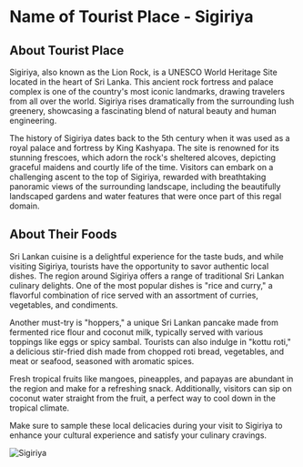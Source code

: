 # Name of Tourist Place - Sigiriya

## About Tourist Place
Sigiriya, also known as the Lion Rock, is a UNESCO World Heritage Site located in the heart of Sri Lanka. This ancient rock fortress and palace complex is one of the country's most iconic landmarks, drawing travelers from all over the world. Sigiriya rises dramatically from the surrounding lush greenery, showcasing a fascinating blend of natural beauty and human engineering.

The history of Sigiriya dates back to the 5th century when it was used as a royal palace and fortress by King Kashyapa. The site is renowned for its stunning frescoes, which adorn the rock's sheltered alcoves, depicting graceful maidens and courtly life of the time. Visitors can embark on a challenging ascent to the top of Sigiriya, rewarded with breathtaking panoramic views of the surrounding landscape, including the beautifully landscaped gardens and water features that were once part of this regal domain.

## About Their Foods
Sri Lankan cuisine is a delightful experience for the taste buds, and while visiting Sigiriya, tourists have the opportunity to savor authentic local dishes. The region around Sigiriya offers a range of traditional Sri Lankan culinary delights. One of the most popular dishes is "rice and curry," a flavorful combination of rice served with an assortment of curries, vegetables, and condiments. 

Another must-try is "hoppers," a unique Sri Lankan pancake made from fermented rice flour and coconut milk, typically served with various toppings like eggs or spicy sambal. Tourists can also indulge in "kottu roti," a delicious stir-fried dish made from chopped roti bread, vegetables, and meat or seafood, seasoned with aromatic spices.

Fresh tropical fruits like mangoes, pineapples, and papayas are abundant in the region and make for a refreshing snack. Additionally, visitors can sip on coconut water straight from the fruit, a perfect way to cool down in the tropical climate.

Make sure to sample these local delicacies during your visit to Sigiriya to enhance your cultural experience and satisfy your culinary cravings.

<img align="center" src="https://www.lovidhu.com/uploads/posts/2021/03//sigiria-sri-lanka-945x630.jpg" alt="Sigiriya"/>
